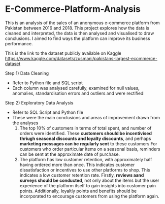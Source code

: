 # E-Commerce-Platform-Analysis
This is an analysis of the sales of an anonymous e-commerce platform from Pakistan between 2016 and 2018. This project explores how the data is cleaned and interpreted, the data is then analysed and visualised to draw conclusions. I aimed to find ways the platform can improve its business performance.

This is the link to the dataset publicly available on Kaggle
https://www.kaggle.com/datasets/zusmani/pakistans-largest-ecommerce-dataset

Step 1) Data Cleaning 
- Refer to Python file and SQL script
- Each column was analysed carefully, examined for null values, anomalies, standardisation errors and outliers and were rectified

Step 2) Exploratory Data Analysis
- Refer to SQL Script and Python file
- These were the main conclusions and areas of improvement drawn from the analyses
  1. The top 10% of customers in terms of total spent, and number of orders were identified.
     These **customers should be incentivised thriugh seasonal discounts and loyalty discounts**, and perhaps **marketing messages can be regularly sent** to these customers
     For customers who order particular items on a seasonal basis, reminders can be sent at the approximate date of purchase.
  2. The platform has low customer retention, with approximately half having ordered more than once. This indicates customer dissatisfaction or incentives to use other platforms to 
     shop. This indicates a low customer retention rate. Firstly, **reviews aand surveys should be conducted**, not only about the items but the user experience of the platform itself to 
     gain insights into customer pain points.
     Additionally, loyaltly points and benefits should be incorporated to encourage customers from using the platform again.
